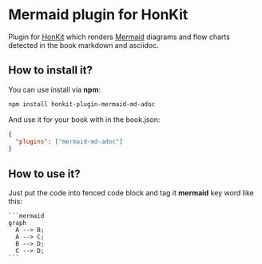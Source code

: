 # Mermaid plugin for HonKit

Plugin for [HonKit](https://github.com/honkit/honkit) which renders [Mermaid](https://github.com/knsv/mermaid) diagrams and flow charts detected in the book markdown and asciidoc.

## How to install it?

You can use install via **npm**:

```sh
npm install honkit-plugin-mermaid-md-adoc
```

And use it for your book with in the book.json:

```json
{
  "plugins": ["mermaid-md-adoc"]
}
```

## How to use it?

Just put the code into fenced code block and tag it **mermaid** key word like this:

````text
```mermaid
graph
  A --> B;
  A --> C;
  B --> D;
  C --> D;
```
````
